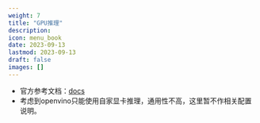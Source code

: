 ```yaml
---
weight: 7
title: "GPU推理"
description:
icon: menu_book
date: 2023-09-13
lastmod: 2023-09-13
draft: false
images: []
---
```


- 官方参考文档：[docs](https://docs.openvino.ai/latest/api/ie_python_api/_autosummary/openvino.runtime.Core.html?highlight=compile_model#openvino.runtime.Core.compile_model)
- 考虑到openvino只能使用自家显卡推理，通用性不高，这里暂不作相关配置说明。